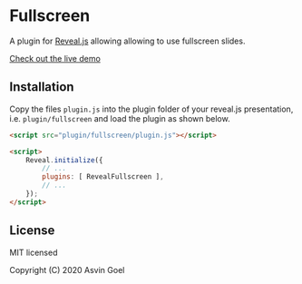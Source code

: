 # Fullscreen

A plugin for [Reveal.js](https://github.com/hakimel/reveal.js) allowing allowing to use fullscreen slides.

[Check out the live demo](https://rajgoel.github.io/reveal.js-demos/fullscreen-demo.html)

## Installation

Copy the files ```plugin.js``` into the plugin folder of your reveal.js presentation, i.e. ```plugin/fullscreen``` and load the plugin as shown below.

```html
<script src="plugin/fullscreen/plugin.js"></script>

<script>
    Reveal.initialize({
        // ...
        plugins: [ RevealFullscreen ],
        // ...
    });
</script>
```

## License

MIT licensed

Copyright (C) 2020 Asvin Goel

